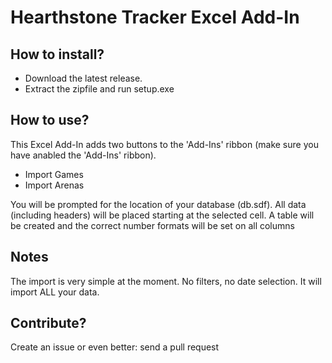Hearthstone Tracker Excel Add-In
==========

How to install?
-------------

* Download the latest release. 
* Extract the zipfile and run setup.exe

How to use?
-------------

This Excel Add-In adds two buttons to the 'Add-Ins' ribbon (make sure you have anabled the 'Add-Ins' ribbon).

* Import Games
* Import Arenas

You will be prompted for the location of your database (db.sdf). 
All data (including headers) will be placed starting at the selected cell. 
A table will be created and the correct number formats will be set on all columns

Notes
-------------

The import is very simple at the moment. No filters, no date selection. It will import ALL your data.

Contribute?
-------------

Create an issue or even better: send a pull request
